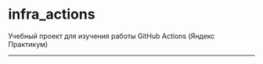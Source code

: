 # infra_actions
Учебный проект для изучения работы GitHub Actions (Яндекс Практикум)
_________________________________________________

